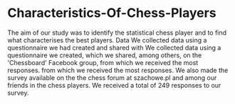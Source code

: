 # Characteristics-Of-Chess-Players

The aim of our study was to identify the statistical chess player and to find what characterises the best players. Data
We collected data using a questionnaire we had created and shared with
We collected data using a questionnaire we created, which we shared, among others, on the 'Chessboard' Facebook group, from which we received the most responses.
from which we received the most responses. We also made the survey available on the
the chess forum at szachowe.pl and among our friends in the
chess players. We received a total of 249 responses to our survey.
